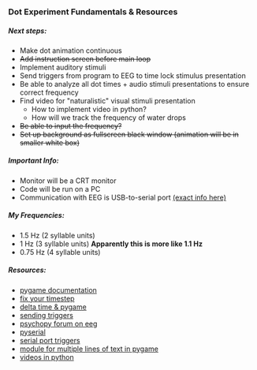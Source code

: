 ### Dot Experiment Fundamentals & Resources

##### Next steps:
- Make dot animation continuous
- ~~Add instruction screen before main loop~~
- Implement auditory stimuli
- Send triggers from program to EEG to time lock stimulus presentation
- Be able to analyze all dot times + audio stimuli presentations to ensure correct frequency
- Find video for "naturalistic" visual stimuli presentation
  - How to implement video in python?
  - How will we track the frequency of water drops
- ~~Be able to input the frequency?~~
- ~~Set up background as fullscreen black window (animation will be in smaller white box)~~

##### Important Info:
- Monitor will be a CRT monitor
- Code will be run on a PC
- Communication with EEG is USB-to-serial port [(exact info here)](https://www.biosemi.com/faq/USB%20Trigger%20interface%20cable.htm)

##### My Frequencies:
- 1.5 Hz (2 syllable units)
- 1 Hz (3 syllable units) **Apparently this is more like 1.1 Hz**
- 0.75 Hz (4 syllable units)

##### Resources:
- [pygame documentation](https://www.pygame.org/docs/)
- [fix your timestep](https://gafferongames.com/post/fix_your_timestep/)
- [delta time & pygame](https://www.reddit.com/r/pygame/comments/3blsr3/jittering_movement/)
- [sending triggers](https://stackoverflow.com/questions/47019995/how-to-implement-triggers-in-python-script)
- [psychopy forum on eeg](https://discourse.psychopy.org/search?q=eeg)
- [pyserial](https://pyserial.readthedocs.io/en/latest/)
- [serial port triggers](http://forum.cogsci.nl/index.php?p=/discussion/734/open-serial-port-trigger-for-eeg/p1)
- [module for multiple lines of text in pygame](https://github.com/cosmologicon/pygame-text)
- [videos in python](https://opencv-python-tutroals.readthedocs.io/en/latest/py_tutorials/py_gui/py_video_display/py_video_display.html#playing-video-from-file)
